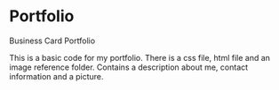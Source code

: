 # Portfolio
Business Card Portfolio

This is a basic code for my portfolio. There is a css file, html file and an image reference folder. Contains a description about me, contact information and a picture.
